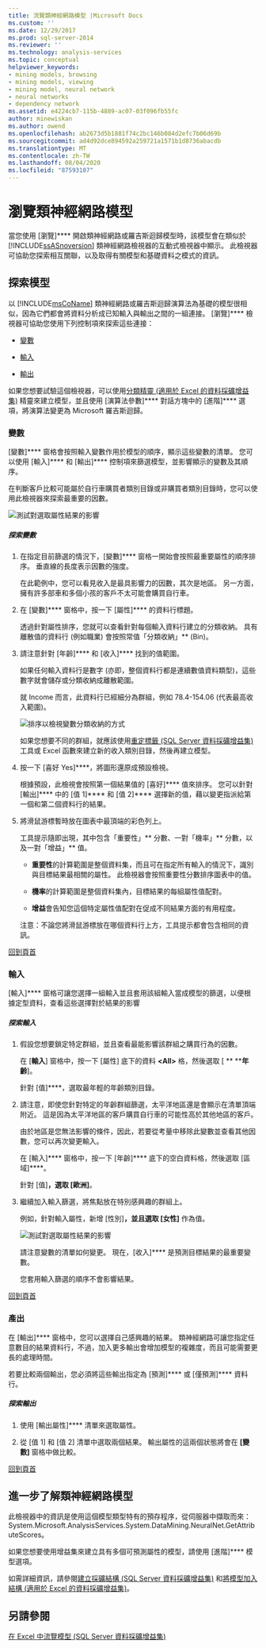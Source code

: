 ```yaml
---
title: 流覽類神經網路模型 |Microsoft Docs
ms.custom: ''
ms.date: 12/29/2017
ms.prod: sql-server-2014
ms.reviewer: ''
ms.technology: analysis-services
ms.topic: conceptual
helpviewer_keywords:
- mining models, browsing
- mining models, viewing
- mining model, neural network
- neural networks
- dependency network
ms.assetid: e4224cb7-115b-4889-ac07-03f096fb55fc
author: minewiskan
ms.author: owend
ms.openlocfilehash: ab2673d5b1881f74c2bc146b084d2efc7b06d69b
ms.sourcegitcommit: ad4d92dce894592a259721a1571b1d8736abacdb
ms.translationtype: MT
ms.contentlocale: zh-TW
ms.lasthandoff: 08/04/2020
ms.locfileid: "87593107"
---
```

# <a name="browsing-a-neural-network-model"></a>瀏覽類神經網路模型
  當您使用 [瀏覽]**** 開啟類神經網路或羅吉斯迴歸模型時，該模型會在類似於 [!INCLUDE[ssASnoversion](../includes/ssasnoversion-md.md)] 類神經網路檢視器的互動式檢視器中顯示。 此檢視器可協助您探索相互關聯，以及取得有關模型和基礎資料之模式的資訊。

##  <a name="explore-the-model"></a><a name="BKMK_Tabs"></a>探索模型
 以 [!INCLUDE[msCoName](../includes/msconame-md.md)] 類神經網路或羅吉斯迴歸演算法為基礎的模型很相似，因為它們都會將資料分析成已知輸入與輸出之間的一組連接。 [瀏覽]**** 檢視器可協助您使用下列控制項來探索這些連接：

-   [變數](#BKMK_Variables)

-   [輸入](#BKMK_Inputs)

-   [輸出](#BKMK_Outputs)

 如果您想要試驗這個檢視器，可以使用[分類精靈 &#40;適用於 Excel 的資料採礦增益集&#41;](classify-wizard-data-mining-add-ins-for-excel.md) 精靈來建立模型，並且使用 [演算法參數]**** 對話方塊中的 [進階]**** 選項，將演算法變更為 Microsoft 羅吉斯迴歸。

###  <a name="variables"></a><a name="BKMK_Variables"></a>變數
 [變數]**** 窗格會按照輸入變數作用於模型的順序，顯示這些變數的清單。 您可以使用 [輸入]**** 和 [輸出]**** 控制項來篩選模型，並影響顯示的變數及其順序。

 在判斷客戶比較可能屬於自行車購買者類別目錄或非購買者類別目錄時，您可以使用此檢視器來探索最重要的因數。

 ![測試對選取屬性結果的影響](media/dm13-neuralnet-agebuyer1.gif "測試對選取屬性結果的影響")

##### <a name="explore-variables"></a>探索變數

1.  在指定目前篩選的情況下，[變數]**** 窗格一開始會按照最重要屬性的順序排序。 垂直線的長度表示因數的強度。

     在此範例中，您可以看見收入是最具影響力的因數，其次是地區。 另一方面，擁有許多部車和多個小孩的客戶不太可能會購買自行車。

2.  在 [變數]**** 窗格中，按一下 [屬性]**** 的資料行標題。

     透過針對屬性排序，您就可以查看針對每個輸入資料行建立的分類收納。 具有離散值的資料行 (例如職業) 會按照常值「分類收納」** (Bin)。

3.  請注意針對 [年齡]**** 和 [收入]**** 找到的值範圍。

     如果任何輸入資料行是數字 (亦即，整個資料行都是連續數值資料類型)，這些數字就會儲存或分類收納成離散範圍。

     就 Income 而言，此資料行已經細分為群組，例如 78.4-154.06 (代表最高收入範圍)。

     ![排序以檢視變數分類收納的方式](media/dm13-nn-bucketing-variables.gif "排序以檢視變數分類收納的方式")

     如果您想要不同的群組，就應該使用[重定標籤 &#40;SQL Server 資料採礦增益集&#41;](relabel-sql-server-data-mining-add-ins.md) 工具或 Excel 函數來建立新的收入類別目錄，然後再建立模型。

4.  按一下 [喜好 Yes]****，將圖形還原成預設檢視。

     根據預設，此檢視會按照第一個結果值的 [喜好]**** 值來排序。 您可以針對 [輸出]**** 中的 [值 1]**** 和 [值 2]**** 選擇新的值，藉以變更指派給第一個和第二個資料行的結果。

5.  將滑鼠游標暫時放在圖表中最頂端的彩色列上。

     工具提示隨即出現，其中包含「重要性」** 分數、一對「機率」** 分數，以及一對「增益」** 值。

    -   **重要性**的計算範圍是整個資料集，而且可在指定所有輸入的情況下，識別與目標結果最相關的屬性。 此檢視器會按照重要性分數排序圖表中的值。

    -   **機率**的計算範圍是整個資料集內，目標結果的每組屬性值配對。

    -   **增益**會告知您這個特定屬性值配對在促成不同結果方面的有用程度。

     注意：不論您將滑鼠游標放在哪個資料行上方，工具提示都會包含相同的資訊。

 [回到頁首](#BKMK_Tabs)

###  <a name="inputs"></a><a name="BKMK_Inputs"></a>輸入
 [輸入]**** 窗格可讓您選擇一組輸入並且套用該組輸入當成模型的篩選，以便根據定型資料，查看這些選擇對於結果的影響

##### <a name="explore-inputs"></a>探索輸入

1.  假設您想要鎖定特定群組，並且查看最能影響該群組之購買行為的因數。

     在 [**輸入**] 窗格中，按一下 [屬性] 底下的資料 **\<All>** 格，然後選取 [ ** ****年齡**]。

     針對 [值]****，選取最年輕的年齡類別目錄。

2.  請注意，即使您針對特定的年齡群組篩選，太平洋地區還是會顯示在清單頂端附近。 這是因為太平洋地區的客戶購買自行車的可能性高於其他地區的客戶。

     由於地區是您無法影響的條件，因此，若要從考量中移除此變數並查看其他因數，您可以再次變更輸入。

     在 [輸入]**** 窗格中，按一下 [年齡]**** 底下的空白資料格，然後選取 [區域]****。

     針對 [值]****，選取 [歐洲]****。

3.  繼續加入輸入篩選，將焦點放在特別感興趣的群組上。

     例如，針對輸入屬性，新增 [性別]****，並且選取 [女性]**** 作為值。

     ![測試對選取屬性結果的影響](media/dm13-neuralnet-agebuyer2.gif "測試對選取屬性結果的影響")

     請注意變數的清單如何變更。 現在，[收入]**** 是預測目標結果的最重要變數。

     您套用輸入篩選的順序不會影響結果。

 [回到頁首](#BKMK_Tabs)

###  <a name="outputs"></a><a name="BKMK_Outputs"></a>產出
 在 [輸出]**** 窗格中，您可以選擇自己感興趣的結果。 類神經網路可讓您指定任意數目的結果資料行，不過，加入更多輸出會增加模型的複雜度，而且可能需要更長的處理時間。

 若要比較兩個輸出，您必須將這些輸出指定為 [預測]**** 或 [僅預測]**** 資料行。

##### <a name="explore-outputs"></a>探索輸出

1.  使用 [輸出屬性]**** 清單來選取屬性。

2.  從 [值 1] 和 [值 2] 清單中選取兩個結果。 輸出屬性的這兩個狀態將會在 **[變數]** 窗格中做比較。

 [回到頁首](#BKMK_Tabs)

## <a name="more-about-neural-network-models"></a>進一步了解類神經網路模型
 此檢視器中的資訊是使用這個模型類型特有的預存程序，從伺服器中擷取而來：System.Microsoft.AnalysisServices.System.DataMining.NeuralNet.GetAttributeScores。

 如果您想要使用增益集來建立具有多個可預測屬性的模型，請使用 [進階]**** 模型選項。

 如需詳細資訊，請參閱[建立採礦結構 &#40;SQL Server 資料採礦增益集&#41;](create-mining-structure-sql-server-data-mining-add-ins.md) 和[將模型加入結構 &#40;適用於 Excel 的資料採礦增益集&#41;](add-model-to-structure-data-mining-add-ins-for-excel.md)。

## <a name="see-also"></a>另請參閱
 [在 Excel 中流覽模型 &#40;SQL Server 資料採礦增益集&#41;](browsing-models-in-excel-sql-server-data-mining-add-ins.md)


